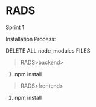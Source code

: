# RADS

Sprint 1

Installation Process:

DELETE ALL node_modules FILES

>RADS>backend>
1) npm install

>RADS>frontend>
1) npm install

